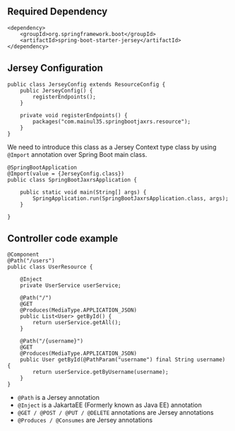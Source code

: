 ## Required Dependency

```
<dependency>
    <groupId>org.springframework.boot</groupId>
    <artifactId>spring-boot-starter-jersey</artifactId>
</dependency>
```

## Jersey Configuration

```
public class JerseyConfig extends ResourceConfig {
    public JerseyConfig() {
        registerEndpoints();
    }

    private void registerEndpoints() {
        packages("com.mainul35.springbootjaxrs.resource");
    }
}
```

We need to introduce this class as a Jersey Context type class by using `@Import` annotation over Spring Boot main class.

```
@SpringBootApplication
@Import(value = {JerseyConfig.class})
public class SpringBootJaxrsApplication {

	public static void main(String[] args) {
		SpringApplication.run(SpringBootJaxrsApplication.class, args);
	}

}
```

## Controller code example

```
@Component
@Path("/users")
public class UserResource {

    @Inject
    private UserService userService;

    @Path("/")
    @GET
    @Produces(MediaType.APPLICATION_JSON)
    public List<User> getById() {
        return userService.getAll();
    }

    @Path("/{username}")
    @GET
    @Produces(MediaType.APPLICATION_JSON)
    public User getById(@PathParam("username") final String username) {
        return userService.getByUsername(username);
    }
}

```

* `@Path` is a Jersey annotation
* `@Inject` is a JakartaEE (Formerly known as Java EE) annotation
* `@GET / @POST / @PUT / @DELETE` annotations are Jersey annotations
* `@Produces / @Consumes` are Jersey annotations
